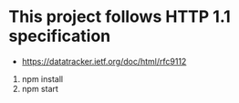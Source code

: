 # This project follows HTTP 1.1 specification
- https://datatracker.ietf.org/doc/html/rfc9112


1. npm install 
2. npm start